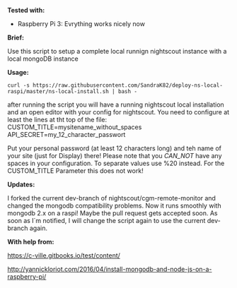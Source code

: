 __Tested with:__ 

- Raspberry Pi 3: Evrything works nicely now

__Brief:__

Use this script to setup a complete local runnign nightscout instance with a local mongoDB instance

__Usage:__

`curl -s https://raw.githubusercontent.com/SandraK82/deploy-ns-local-raspi/master/ns-local-install.sh | bash -`

after running the script you will have a running nightscout local installation and an open editor with your config for nightscout. You need to configure at least the lines at tht top of the file:
CUSTOM_TITLE=mysitename_without_spaces
API_SECRET=my_12_character_passwort

Put your personal password (at least 12 characters long) and teh name of your site (just for Display) there!
Please note that you _CAN_NOT_ have any spaces in your configuration. To separate values use %20 instead. For the CUSTOM_TITLE Parameter this does not work! 

__Updates:__

I forked the current dev-branch of nightscout/cgm-remote-monitor and changed the mongodb compatibility problems. Now it runs smoothly with mongodb 2.x on a raspi!
Maybe the pull request gets accepted soon. As soon as I´m notified, I will change the script again to use the current dev-branch again.

__With help from:__

https://c-ville.gitbooks.io/test/content/

http://yannickloriot.com/2016/04/install-mongodb-and-node-js-on-a-raspberry-pi/
